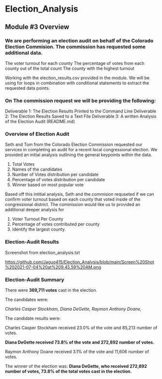 # Election_Analysis
## Module #3 Overview
### We are performing an election audit on behalf of the Colorado Election Commision. The commission has requested some additional data. 

The voter turnout for each county
The percentage of votes from each county out of the total count
The county with the highest turnout

Working with the election_results.csv provided in the module. We will be using for loops in combination with conditional statements to extract the requested data points. 

### On The commission request we will be providing the following:

Deliverable 1: The Election Results Printed to the Command Line
Deliverable 2: The Election Results Saved to a Text File
Deliverable 3: A written Analysis of the Election Audit (README.md)


### Overview of Election Audit

Seth and Tom from the Colorado Election Commission requested our services in completing an audit for a recent local congressional election. We provided an initial analysis outlining the general keypoints within the data.

1) Total Votes 
2) Names of the candidates
3) Number of Votes distribution per candidate
4) Percentage of votes distribution per candidate
5) Winner based on most popular vote

Based off this intitial analysis, Seth and the commision requseted if we can confirm voter turnout based on each county that voted inside of the congressional district. The commission would like us to provided an additional deeper analysis for

1) Voter Turnout Per County
2) Percentage of votes contributed per county
3) Identify the largest county. 



### Election-Audit Results

Screenshot from election_analysis.txt


https://github.com/Jaguo415/Election_Analysis/blob/main/Screen%20Shot%202021-07-04%20at%209.45.59%20AM.png






### Election-Audit Summary

There were **369,711 votes** cast in the election.

The candidates were:

*Charles Casper Stockham,*
*Diana DeGette,*
*Raymon Anthony Doane,*

The candidate results were:

Charles Casper Stockham received 23.0% of the vote and 85,213 number of votes.

**Diana DeGette received 73.8% of the vote and 272,892 number of votes.**

Raymon Anthony Doane received 3.1% of the vote and 11,606 number of votes.

The winner of the election was:
**Diana DeGette, who received 272,892 number of votes, 73.8% of the total votes cast in the election.**

